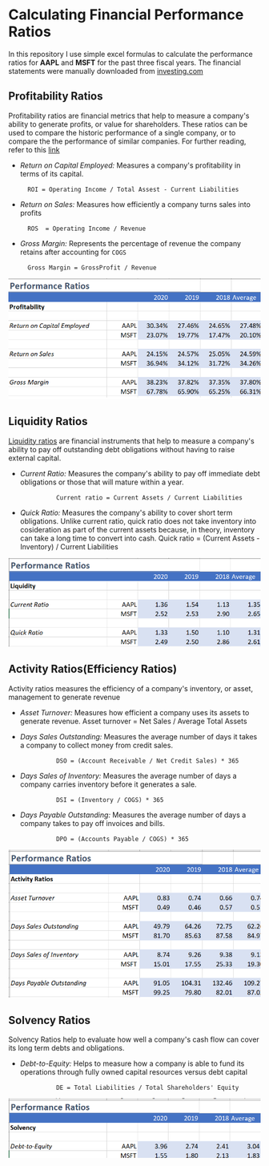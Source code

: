 # Calculating Financial Performance Ratios
In this repository I use simple excel formulas to calculate the performance ratios for **AAPL** and **MSFT** for the past three fiscal years. The financial statements were manually downloaded from [investing.com](https://www.investing.com/)
## Profitability Ratios
Profitability ratios are financial metrics that help to measure a company's ability to generate profits, or value for shareholders. These ratios can be used to compare the historic performance of a single company, or to compare the the performance of similar companies. For further reading, refer to this [link](https://www.investopedia.com/terms/p/profitabilityratios.asp)

* *Return on Capital Employed:* Measures a company's profitability in terms of its capital. 

        ROI = Operating Income / Total Assest - Current Liabilities


* *Return on Sales:* Measures how efficiently a company turns sales into profits

        ROS  = Operating Income / Revenue

* *Gross Margin:* Represents the percentage of revenue the company retains after accounting for `COGS`

        Gross Margin = GrossProfit / Revenue 

![profitability](Images/profitability.png)

## Liquidity Ratios
[Liquidity ratios](https://www.investopedia.com/terms/l/liquidityratios.asp) are financial instruments that help to measure a company's ability to pay off outstanding debt obligations without having to raise external capital. 

* *Current Ratio:* Measures the company's ability to pay off immediate debt obligations or those that will mature within a year. 

                Current ratio = Current Assets / Current Liabilities

* *Quick Ratio:* Measures the company's ability to cover short term obligations. Unlike current ratio, quick ratio does not take inventory into cosideration as part of the current assets because, in theory, inventory can take a long time to convert into cash. 
                Quick ratio = (Current Assets - Inventory) / Current Liabilities

![liquidity](Images/liquidity.png)

## Activity Ratios(Efficiency Ratios)
Activity ratios measures the efficiency of a company's inventory, or asset, management to generate revenue

* *Asset Turnover:* Measures how efficient a company uses its assets to generate revenue.
                Asset turnover = Net Sales / Average Total Assets

* *Days Sales Outstanding:* Measures the average number of days it takes a company to collect money from credit sales.   

                DSO = (Account Receivable / Net Credit Sales) * 365

* *Days Sales of Inventory:* Measures the average number of days a company carries inventory before it generates a sale. 
        
                DSI = (Inventory / COGS) * 365

* *Days Payable Outstanding:* Measures the average number of days a company takes to pay off invoices and bills. 

                DPO = (Accounts Payable / COGS) * 365

![activity](Images/activity.png)

## Solvency Ratios
Solvency Ratios help to evaluate how well a company's cash flow can cover its long term debts and obligations. 

* *Debt-to-Equity:* Helps to measure how a company is able to fund its operations through fully owned capital resources versus debt capital

                DE = Total Liabilities / Total Shareholders' Equity


![solvency](Images/solvency.png)







